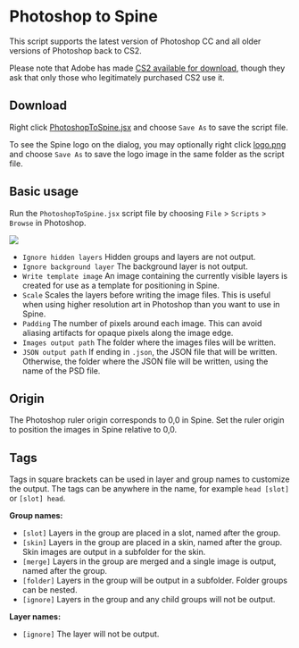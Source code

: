 # Photoshop to Spine

This script supports the latest version of Photoshop CC and all older versions of Photoshop back to CS2.

Please note that Adobe has made [CS2 available for download](https://helpx.adobe.com/creative-suite/kb/cs2-product-downloads.html?promoid=19SCDRQK), though they ask that only those who legitimately purchased CS2 use it.

## Download

Right click [PhotoshopToSpine.jsx](https://github.com/EsotericSoftware/spine-scripts/raw/master/photoshop/PhotoshopToSpine.jsx) and choose `Save As` to save the script file.

To see the Spine logo on the dialog, you may optionally right click [logo.png](https://github.com/EsotericSoftware/spine-scripts/raw/master/photoshop/logo.png) and choose `Save As` to save the logo image in the same folder as the script file.

## Basic usage

Run the `PhotoshopToSpine.jsx` script file by choosing `File` > `Scripts` > `Browse` in Photoshop.

![](http://n4te.com/x/266-tT4Y.png)

* `Ignore hidden layers` Hidden groups and layers are not output.
* `Ignore background layer` The background layer is not output.
* `Write template image` An image containing the currently visible layers is created for use as a template for positioning in Spine.
* `Scale` Scales the layers before writing the image files. This is useful when using higher resolution art in Photoshop than you want to use in Spine.
* `Padding` The number of pixels around each image. This can avoid aliasing artifacts for opaque pixels along the image edge.
* `Images output path` The folder where the images files will be written.
* `JSON output path` If ending in `.json`, the JSON file that will be  written. Otherwise, the folder where the JSON file will be written, using the name of the PSD file.

## Origin

The Photoshop ruler origin corresponds to 0,0 in Spine. Set the ruler origin to position the images in Spine relative to 0,0.

## Tags

Tags in square brackets can be used in layer and group names to customize the output. The tags can be anywhere in the name, for example `head [slot]` or `[slot] head`.

**Group names:**
* `[slot]`  Layers in the group are placed in a slot, named after the group.
* `[skin]` Layers in the group are placed in a skin, named after the group. Skin images are output in a subfolder for the skin.
* `[merge]` Layers in the group are merged and a single image is output, named after the group.
* `[folder]` Layers in the group will be output in a subfolder. Folder groups can be nested.
* `[ignore]` Layers in the group and any child groups will not be output.

**Layer names:**
* `[ignore]` The layer will not be output.
